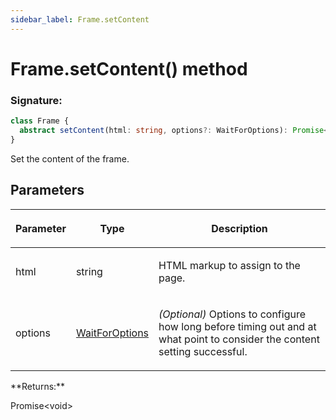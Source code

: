 ```yaml
---
sidebar_label: Frame.setContent
---
```


# Frame.setContent() method

### Signature:

```typescript
class Frame {
  abstract setContent(html: string, options?: WaitForOptions): Promise<void>;
}
```

Set the content of the frame.

## Parameters

<table><thead><tr><th>

Parameter

</th><th>

Type

</th><th>

Description

</th></tr></thead>
<tbody><tr><td>

html

</td><td>

string

</td><td>

HTML markup to assign to the page.

</td></tr>
<tr><td>

options

</td><td>

[WaitForOptions](./puppeteer.waitforoptions.md)

</td><td>

_(Optional)_ Options to configure how long before timing out and at what point to consider the content setting successful.

</td></tr>
</tbody></table>
**Returns:**

Promise&lt;void&gt;
